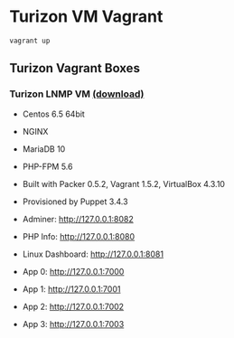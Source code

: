 Turizon VM Vagrant
==============

```
vagrant up 
```

## Turizon Vagrant Boxes
### Turizon LNMP VM [(download)](https://www.dropbox.com/s/25d8k8f7rl73b75/tzvm.box)
* Centos 6.5 64bit
* NGINX 
* MariaDB 10
* PHP-FPM 5.6 
* Built with Packer 0.5.2, Vagrant 1.5.2, VirtualBox 4.3.10
* Provisioned by Puppet 3.4.3

* Adminer: http://127.0.0.1:8082
* PHP Info: http://127.0.0.1:8080
* Linux Dashboard: http://127.0.0.1:8081

* App 0: http://127.0.0.1:7000
* App 1: http://127.0.0.1:7001
* App 2: http://127.0.0.1:7002
* App 3: http://127.0.0.1:7003

